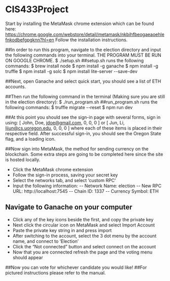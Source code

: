 # CIS433Project

Start by installing the MetaMask chrome extension which can be found here:
https://chrome.google.com/webstore/detail/metamask/nkbihfbeogaeaoehlefnkodbefgpgknn?hl=en
Follow the installation instructions.

##In order to run this program, navigate to the election directory and input the following commands into your terminal. THE PROGRAM MUST BE RUN ON GOOGLE CHROME.
$ ./setup.sh
##setup.sh runs the following commands:
$ brew install node
$ npm install -g ganache
$ npm install -g truffle
$ npm install -g solc
$ npm install lite-server --save-dev

##Next, open Ganache and select quick start, you should see a list of ETH accounts.

##Then run the following command in the terminal (Making sure you are still in the election directory):
$ ./run_program.sh
##run_program.sh runs the following commands:
$ truffle migrate --reset
$ npm run dev

##At this point you should see the sign-in page with several forms, sign in using: [ John, Doe, jdoe@gmail.com, 0, 0, 0 ] or [ Jun, Li, lijun@cs.uoregon.edu, 0, 0, 0 ] where each of these items is placed in their respective field. After successful sign-in, you should see the Oregon State flag, and a loading icon.

##Now sign into MetaMask, the method for sending currency on the blockchain. Some extra steps are going to be completed here since the site is hosted locally.
- Click the MetaMask chrome extension
- Follow the sign-in process, saving your secret key
- Select the networks tab, and select ‘custom RPC’
- Input the following information:
	-- Network Name: election
	-- New RPC URL: http://localhost:7545
	-- Chain ID: 1337
	-- Currency Symbol: ETH

## Navigate to Ganache on your computer
- Click any of the key icons beside the first, and copy the private key
- Next click the circular icon on MetaMask and select Import Account
- Paste the private key string in and press import
- After switching to the account, select the 3 dot menu by the account name, and connect to ‘Election’
- Click the “Not connected” button and select connect on the account
- Now that you are connected refresh the page and the voting menu should appear

##Now you can vote for whichever candidate you would like!
##For pictured instructions please refer to the manual.
